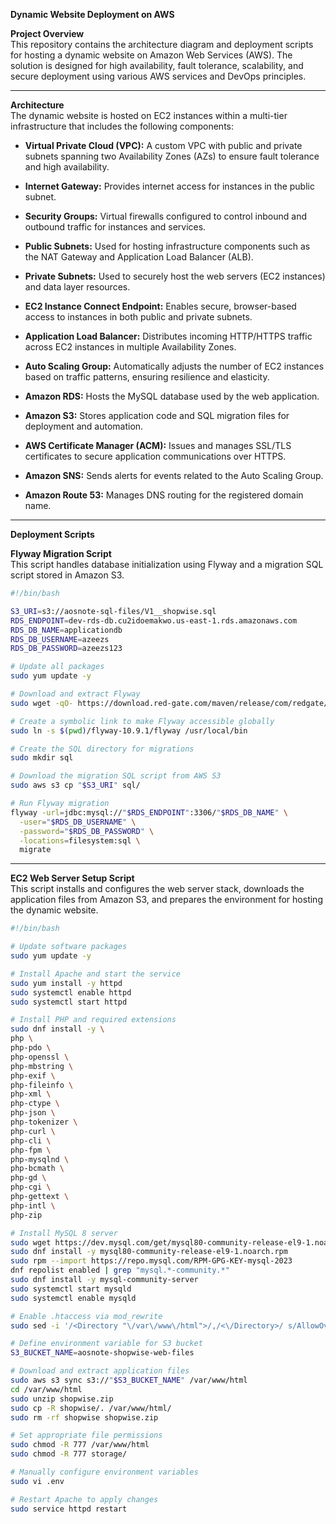 **Dynamic Website Deployment on AWS**  

**Project Overview**  
This repository contains the architecture diagram and deployment scripts for hosting a dynamic website on Amazon Web Services (AWS). The solution is designed for high availability, fault tolerance, scalability, and secure deployment using various AWS services and DevOps principles.

---

**Architecture**  
The dynamic website is hosted on EC2 instances within a multi-tier infrastructure that includes the following components:

- **Virtual Private Cloud (VPC):** A custom VPC with public and private subnets spanning two Availability Zones (AZs) to ensure fault tolerance and high availability.

- **Internet Gateway:** Provides internet access for instances in the public subnet.

- **Security Groups:** Virtual firewalls configured to control inbound and outbound traffic for instances and services.

- **Public Subnets:** Used for hosting infrastructure components such as the NAT Gateway and Application Load Balancer (ALB).

- **Private Subnets:** Used to securely host the web servers (EC2 instances) and data layer resources.

- **EC2 Instance Connect Endpoint:** Enables secure, browser-based access to instances in both public and private subnets.

- **Application Load Balancer:** Distributes incoming HTTP/HTTPS traffic across EC2 instances in multiple Availability Zones.

- **Auto Scaling Group:** Automatically adjusts the number of EC2 instances based on traffic patterns, ensuring resilience and elasticity.

- **Amazon RDS:** Hosts the MySQL database used by the web application.

- **Amazon S3:** Stores application code and SQL migration files for deployment and automation.

- **AWS Certificate Manager (ACM):** Issues and manages SSL/TLS certificates to secure application communications over HTTPS.

- **Amazon SNS:** Sends alerts for events related to the Auto Scaling Group.

- **Amazon Route 53:** Manages DNS routing for the registered domain name.

---

**Deployment Scripts**

**Flyway Migration Script**  
This script handles database initialization using Flyway and a migration SQL script stored in Amazon S3.

```bash
#!/bin/bash

S3_URI=s3://aosnote-sql-files/V1__shopwise.sql
RDS_ENDPOINT=dev-rds-db.cu2idoemakwo.us-east-1.rds.amazonaws.com
RDS_DB_NAME=applicationdb
RDS_DB_USERNAME=azeezs
RDS_DB_PASSWORD=azeezs123

# Update all packages
sudo yum update -y

# Download and extract Flyway
sudo wget -qO- https://download.red-gate.com/maven/release/com/redgate/flyway/flyway-commandline/10.9.1/flyway-commandline-10.9.1-linux-x64.tar.gz | tar -xvz 

# Create a symbolic link to make Flyway accessible globally
sudo ln -s $(pwd)/flyway-10.9.1/flyway /usr/local/bin

# Create the SQL directory for migrations
sudo mkdir sql

# Download the migration SQL script from AWS S3
sudo aws s3 cp "$S3_URI" sql/

# Run Flyway migration
flyway -url=jdbc:mysql://"$RDS_ENDPOINT":3306/"$RDS_DB_NAME" \
  -user="$RDS_DB_USERNAME" \
  -password="$RDS_DB_PASSWORD" \
  -locations=filesystem:sql \
  migrate
```

---

**EC2 Web Server Setup Script**  
This script installs and configures the web server stack, downloads the application files from Amazon S3, and prepares the environment for hosting the dynamic website.

```bash
#!/bin/bash

# Update software packages
sudo yum update -y

# Install Apache and start the service
sudo yum install -y httpd
sudo systemctl enable httpd 
sudo systemctl start httpd

# Install PHP and required extensions
sudo dnf install -y \
php \
php-pdo \
php-openssl \
php-mbstring \
php-exif \
php-fileinfo \
php-xml \
php-ctype \
php-json \
php-tokenizer \
php-curl \
php-cli \
php-fpm \
php-mysqlnd \
php-bcmath \
php-gd \
php-cgi \
php-gettext \
php-intl \
php-zip

# Install MySQL 8 server
sudo wget https://dev.mysql.com/get/mysql80-community-release-el9-1.noarch.rpm 
sudo dnf install -y mysql80-community-release-el9-1.noarch.rpm
sudo rpm --import https://repo.mysql.com/RPM-GPG-KEY-mysql-2023
dnf repolist enabled | grep "mysql.*-community.*"
sudo dnf install -y mysql-community-server 
sudo systemctl start mysqld
sudo systemctl enable mysqld

# Enable .htaccess via mod_rewrite
sudo sed -i '/<Directory "\/var\/www\/html">/,/<\/Directory>/ s/AllowOverride None/AllowOverride All/' /etc/httpd/conf/httpd.conf

# Define environment variable for S3 bucket
S3_BUCKET_NAME=aosnote-shopwise-web-files

# Download and extract application files
sudo aws s3 sync s3://"$S3_BUCKET_NAME" /var/www/html
cd /var/www/html
sudo unzip shopwise.zip
sudo cp -R shopwise/. /var/www/html/
sudo rm -rf shopwise shopwise.zip

# Set appropriate file permissions
sudo chmod -R 777 /var/www/html
sudo chmod -R 777 storage/

# Manually configure environment variables
sudo vi .env

# Restart Apache to apply changes
sudo service httpd restart




